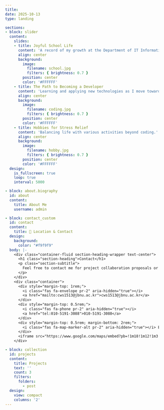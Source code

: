 ```yaml
---
title:
date: 2025-10-13
type: landing

sections:
- block: slider
  content:
    slides:
    - title: Joyful School Life
      content: 'A record of my growth at the Department of IT Information Engineering, Jeonbuk National University.'
      align: center
      background:
        image:
          filename: school.jpg
          filters: { brightness: 0.7 }
        position: center
        color: '#FFFFFF'
    - title: The Path to Becoming a Developer
      content: 'Learning and applying new technologies as I move toward my dream.'
      align: center
      background:
        image:
          filename: coding.jpg
          filters: { brightness: 0.7 }
        position: center
        color: '#FFFFFF'
    - title: Hobbies for Stress Relief
      content: 'Balancing life with various activities beyond coding.'
      align: center
      background:
        image:
          filename: hobby.jpg
          filters: { brightness: 0.7 }
        position: center
        color: '#FFFFFF'
  design:
    is_fullscreen: true
    loop: true
    interval: 5000

- block: about.biography
  id: about
  content:
    title: About Me
    username: admin

- block: contact_custom
  id: contact
  content:
    title: 📍 Location & Contact
  design:
    background:
      color: "#f9f9f9"
  body: |-
    <div class="container-fluid section-heading-wrapper text-center">
      <h1 class="section-heading">Contact</h1>
      <p class="section-subtitle">
        Feel free to contact me for project collaboration proposals or any questions.
      </p>
    </div>
    <div class="container">
      <div style="margin-top: 1rem;">
        <i class="fas fa-envelope pr-2" aria-hidden="true"></i>
        <a href="mailto:cws1513@jbnu.ac.kr">cws1513@jbnu.ac.kr</a>
      </div>
      <div style="margin-top: 0.5rem;">
        <i class="fas fa-phone pr-2" aria-hidden="true"></i>
        <a href="tel:010-5191-3088">010-5191-3088</a>
      </div>
      <div style="margin-top: 0.5rem; margin-bottom: 2rem;">
        <i class="fas fa-map-marker-alt pr-2" aria-hidden="true"></i> Engineering Building 7, Jeonbuk National University
      </div>
      <iframe src="https://www.google.com/maps/embed?pb=!1m18!1m12!1m3!1d3234.1213201548776!2d127.13446309999999!3d35.8460286!2m3!1f0!2f0!3f0!3m2!1i1024!2i768!4f13.1!3m3!1m2!1s0x35702330dc920b9d%3A0x1d0d425396006646!2z7KCE67aB64yA7ZWZ6rWQIOqzteqzvOuMgO2VmSA37Zi46rSA!5e0!3m2!1sko!2skr!4v1760590508659!5m2!1sko!2skr" width="600" height="450" style="border:0;" allowfullscreen="" loading="lazy" referrerpolicy="no-referrer-when-downgrade"></iframe>
    </div>

- block: collection
  id: projects
  content:
    title: Projects
    text: ''
    count: 3
    filters:
      folders:
        - post
  design:
    view: compact
    columns: '2'
---
```


